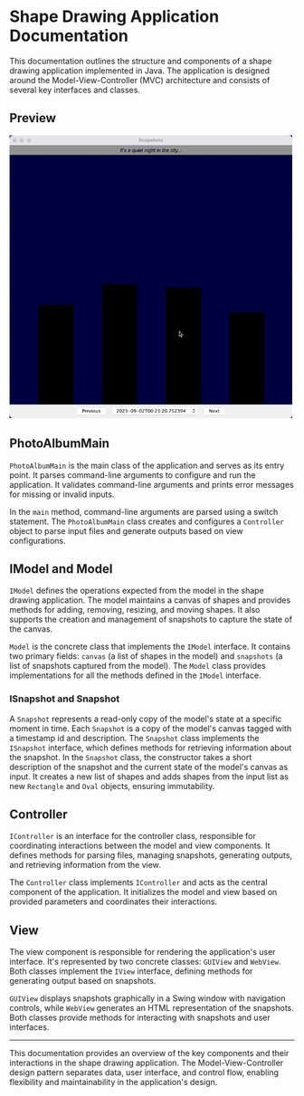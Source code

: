 # Shape Drawing Application Documentation

This documentation outlines the structure and components of a shape drawing application implemented in Java. The application is designed around the Model-View-Controller (MVC) architecture and consists of several key interfaces and classes.

## Preview
<img src="assets/preview.gif" alt="Preview" width="500" height="500">

## PhotoAlbumMain

`PhotoAlbumMain` is the main class of the application and serves as its entry point. It parses command-line arguments to configure and run the application. It validates command-line arguments and prints error messages for missing or invalid inputs.

In the `main` method, command-line arguments are parsed using a switch statement. The `PhotoAlbumMain` class creates and configures a `Controller` object to parse input files and generate outputs based on view configurations.

## IModel and Model

`IModel` defines the operations expected from the model in the shape drawing application. The model maintains a canvas of shapes and provides methods for adding, removing, resizing, and moving shapes. It also supports the creation and management of snapshots to capture the state of the canvas.

`Model` is the concrete class that implements the `IModel` interface. It contains two primary fields: `canvas` (a list of shapes in the model) and `snapshots` (a list of snapshots captured from the model). The `Model` class provides implementations for all the methods defined in the `IModel` interface.

### ISnapshot and Snapshot

A `Snapshot` represents a read-only copy of the model's state at a specific moment in time. Each `Snapshot` is a copy of the model's canvas tagged with a timestamp id and description. 
The `Snapshot` class implements the `ISnapshot` interface, which defines methods for retrieving information about the snapshot.
In the `Snapshot` class, the constructor takes a short description of the snapshot and the current state of the model's canvas as input.
It creates a new list of shapes and adds shapes from the input list as new `Rectangle` and `Oval` objects, ensuring immutability.

## Controller

`IController` is an interface for the controller class, responsible for coordinating interactions between the model and view components. It defines methods for parsing files, managing snapshots, generating outputs, and retrieving information from the view.

The `Controller` class implements `IController` and acts as the central component of the application. It initializes the model and view based on provided parameters and coordinates their interactions.

## View

The view component is responsible for rendering the application's user interface. It's represented by two concrete classes: `GUIView` and `WebView`. Both classes implement the `IView` interface, defining methods for generating output based on snapshots.

`GUIView` displays snapshots graphically in a Swing window with navigation controls, while `WebView` generates an HTML representation of the snapshots. Both classes provide methods for interacting with snapshots and user interfaces.

---

This documentation provides an overview of the key components and their interactions in the shape drawing application. The Model-View-Controller design pattern separates data, user interface, and control flow, enabling flexibility and maintainability in the application's design.
